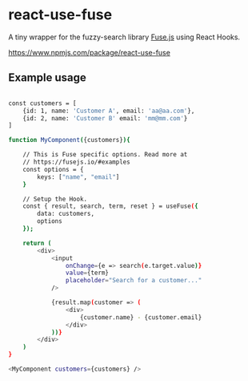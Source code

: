 # react-use-fuse
A tiny wrapper for the fuzzy-search library [Fuse.js](https://fusejs.io) using React Hooks.

https://www.npmjs.com/package/react-use-fuse

## Example usage
```sh

const customers = [
    {id: 1, name: 'Customer A', email: 'aa@aa.com'},
    {id: 2, name: 'Customer B' email: 'mm@mm.com'}
]

function MyComponent({customers}){

    // This is Fuse specific options. Read more at
    // https://fusejs.io/#examples
    const options = {
        keys: ["name", "email"]
    }

    // Setup the Hook.
    const { result, search, term, reset } = useFuse({
        data: customers,
        options
    });

    return (
        <div>
            <input
                onChange={e => search(e.target.value)}
                value={term}
                placeholder="Search for a customer..."
            />

            {result.map(customer => (
                <div>
                    {customer.name} - {customer.email}
                </div>
            ))}
        </div>
    )
}

<MyComponent customers={customers} />
```
